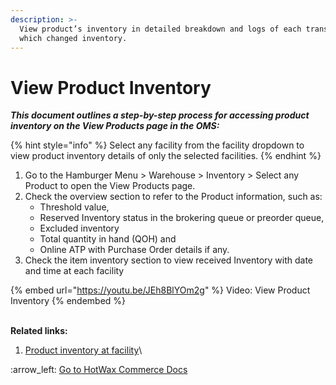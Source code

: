 ```yaml
---
description: >-
  View product’s inventory in detailed breakdown and logs of each transaction
  which changed inventory.
---
```


# View Product Inventory

_**This document outlines a step-by-step process for accessing product inventory on the View Products page in the OMS:**_

{% hint style="info" %}
Select any facility from the facility dropdown to view product inventory details of only the selected facilities.&#x20;
{% endhint %}

1. Go to the Hamburger Menu > Warehouse > Inventory > Select any Product to open the View Products page.
2. Check the overview section to refer to the Product information, such as:
   * Threshold value,&#x20;
   * Reserved Inventory status in the brokering queue or preorder queue,
   * Excluded inventory
   * &#x20;Total quantity in hand (QOH) and&#x20;
   * Online ATP with Purchase Order details if any.
3. Check the item inventory section to view  received Inventory with date and time at each facility&#x20;

{% embed url="https://youtu.be/JEh8BlYOm2g" %}
Video: View Product Inventory
{% endembed %}

\
**Related links:**

1. [Product inventory at facility](http://127.0.0.1:5000/s/oLmQzGATywYkwiU9sCat/warehouse/inventory-management/product-inventory-view-page/view-product-inventory-at-facility)\


:arrow\_left: [Go to HotWax Commerce Docs](http://127.0.0.1:5000/o/l53nGvPQLhOHrKCP9HTG/s/TefRnbhmBjhScpq172vl/)
